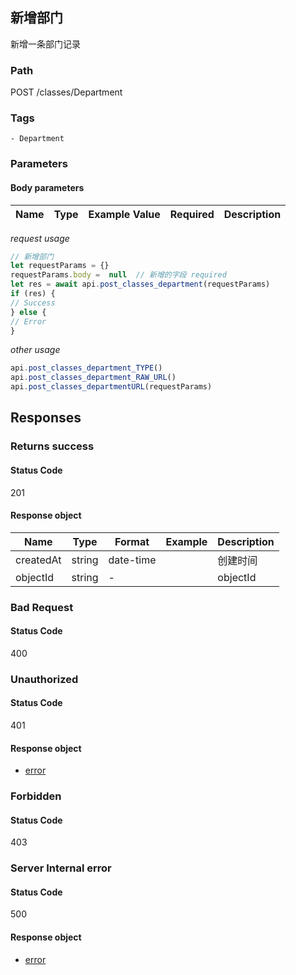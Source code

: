## 新增部门

新增一条部门记录
### Path
POST /classes/Department

### Tags
    - Department
### Parameters


#### Body parameters

| Name | Type | Example Value | Required | Description |
| ---- | ---- | ------------- | -------- | ----------- |
*request usage*
```javascript
// 新增部门
let requestParams = {}
requestParams.body =  null  // 新增的字段 required
let res = await api.post_classes_department(requestParams)
if (res) {
// Success
} else {
// Error
}
```
*other usage*
```javascript
api.post_classes_department_TYPE()
api.post_classes_department_RAW_URL()
api.post_classes_departmentURL(requestParams)
```

## Responses
### Returns success

#### Status Code
201


#### Response object
| Name | Type | Format | Example | Description |
| ---- | ---- | ------ | ------- | ----------- |
| createdAt | string |  date-time  |  | 创建时间 |
| objectId | string |  -  |  | objectId |

### Bad Request

#### Status Code
400



### Unauthorized

#### Status Code
401


#### Response object
* [error](../models/error.md)

### Forbidden

#### Status Code
403



### Server Internal error

#### Status Code
500


#### Response object
* [error](../models/error.md)

